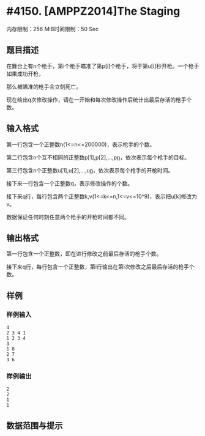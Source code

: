 # #4150. [AMPPZ2014]The Staging

内存限制：256 MiB时间限制：50 Sec

## 题目描述

在舞台上有n个枪手，第i个枪手瞄准了第p[i]个枪手，将于第u[i]秒开枪。一个枪手如果成功开枪，

那么被瞄准的枪手会立刻死亡。

现在给出q次修改操作，请在一开始和每次修改操作后统计出最后存活的枪手个数。

## 输入格式

第一行包含一个正整数n(1<=n<=200000)，表示枪手的个数。

第二行包含n个互不相同的正整数p[1],p[2],...,p[n](1<=p[i]<=n,p[i]!=i)，依次表示每个枪手的目标。

第三行包含n个正整数u[1],u[2],...,u[n](1<=u[i]<=10^9)，依次表示每个枪手的开枪时间。

接下来一行包含一个正整数q，表示修改操作的个数。

接下来q行，每行包含两个正整数k,v(1<=k<=n,1<=v<=10^9)，表示把u[k]修改为v。

数据保证任何时刻任意两个枪手的开枪时间都不同。

## 输出格式

第一行包含一个正整数，即在进行修改之前最后存活的枪手个数。

接下来q行，每行包含一个正整数，第i行输出在第i次修改之后最后存活的枪手个数。

## 样例

### 样例输入

    
    4
    2 3 4 1
    1 2 3 4
    3
    1 8
    2 7
    3 6
    

### 样例输出

    
    2
    2
    1
    1
    

## 数据范围与提示
